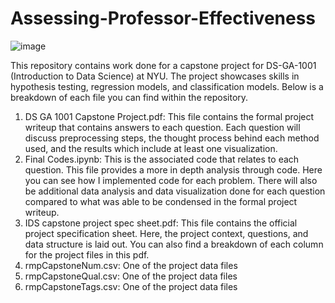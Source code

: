 # Assessing-Professor-Effectiveness
![image](https://cds.nyu.edu/wp-content/uploads/2023/11/cropped-cds-logo-white-1.png)

This repository contains work done for a capstone project for DS-GA-1001 (Introduction to Data Science) at NYU. The project showcases skills in hypothesis testing, regression models, and classification models. Below is a breakdown of each file you can find within the repository.


1) DS GA 1001 Capstone Project.pdf: This file contains the formal project writeup that contains answers to each question. Each question will discuss preprocessing steps, the thought process behind each method used, and the results which include at least one visualization.
2) Final Codes.ipynb: This is the associated code that relates to each question. This file provides a more in depth analysis through code. Here you can see how I implemented code for each problem. There will also be additional data analysis and data visualization done for each question compared to what was able to be condensed in the formal project writeup.
3) IDS capstone project spec sheet.pdf: This file contains the official project specification sheet. Here, the project context, questions, and data structure is laid out. You can also find a breakdown of each column for the project files in this pdf.
4) rmpCapstoneNum.csv: One of the project data files
5) rmpCapstoneQual.csv: One of the project data files
6) rmpCapstoneTags.csv: One of the project data files
